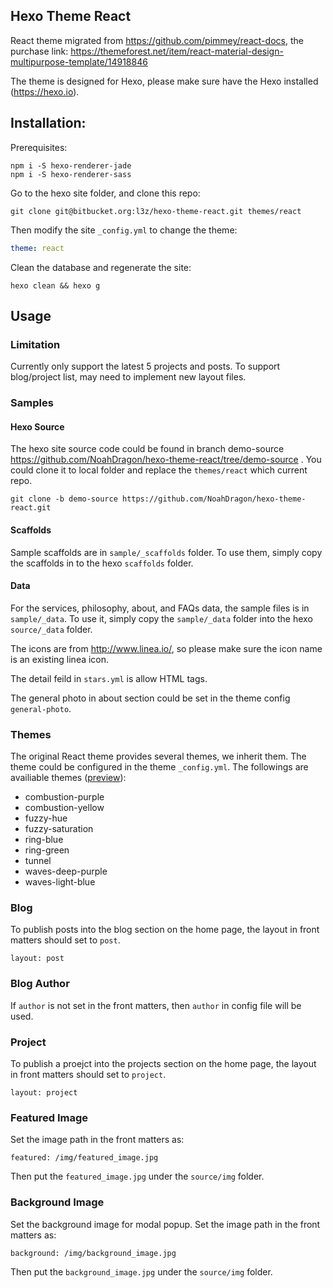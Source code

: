 Hexo Theme React
---------------------

React theme migrated from https://github.com/pimmey/react-docs, the purchase link: https://themeforest.net/item/react-material-design-multipurpose-template/14918846

The theme is designed for Hexo, please make sure have the Hexo installed (https://hexo.io).

## Installation:

Prerequisites:

```
npm i -S hexo-renderer-jade
npm i -S hexo-renderer-sass
```

Go to the hexo site folder, and clone this repo:

```
git clone git@bitbucket.org:l3z/hexo-theme-react.git themes/react
```

Then modify the site `_config.yml` to change the theme:

```yml
theme: react
```

Clean the database and regenerate the site:

```
hexo clean && hexo g
```

## Usage

### Limitation

Currently only support the latest 5 projects and posts. To support blog/project list, may need to implement new layout files.

### Samples

#### Hexo Source

The hexo site source code could be found in branch demo-source https://github.com/NoahDragon/hexo-theme-react/tree/demo-source . You could clone it to local folder and replace the `themes/react` which current repo.

```
git clone -b demo-source https://github.com/NoahDragon/hexo-theme-react.git
```

#### Scaffolds

Sample scaffolds are in `sample/_scaffolds` folder. To use them, simply copy the scaffolds in to the hexo `scaffolds` folder.

#### Data

For the services, philosophy, about, and FAQs data, the sample files is in `sample/_data`. To use it, simply copy the `sample/_data` folder into the hexo `source/_data` folder.

The icons are from http://www.linea.io/, so please make sure the icon name is an existing linea icon.

The detail feild in `stars.yml` is allow HTML tags.

The general photo in about section could be set in the theme config `general-photo`.

### Themes

The original React theme provides several themes, we inherit them. The theme could be configured in the theme `_config.yml`. The followings are availiable themes ([preview](http://react.pimmey.com/)):
* combustion-purple
* combustion-yellow
* fuzzy-hue
* fuzzy-saturation
* ring-blue
* ring-green
* tunnel
* waves-deep-purple
* waves-light-blue

### Blog

To publish posts into the blog section on the home page, the layout in front matters should set to `post`.

```
layout: post
```

### Blog Author

If `author` is not set in the front matters, then `author` in config file will be used.

### Project

To publish a proejct into the projects section on the home page, the layout in front matters should set to `project`.

```
layout: project
```

### Featured Image

Set the image path in the front matters as:

```
featured: /img/featured_image.jpg
```

Then put the `featured_image.jpg` under the `source/img` folder.

### Background Image

Set the background image for modal popup. Set the image path in the front matters as:

```
background: /img/background_image.jpg
```

Then put the `background_image.jpg` under the `source/img` folder.
